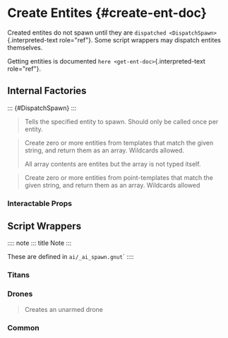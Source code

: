 # Create Entites {#create-ent-doc}

Created entites do not spawn until they are
`dispatched <DispatchSpawn>`{.interpreted-text role="ref"}. Some script
wrappers may dispatch entites themselves.

Getting entities is documented `here <get-ent-doc>`{.interpreted-text
role="ref"}.

## Internal Factories

::: {#DispatchSpawn}
:::

> Tells the specified entity to spawn. Should only be called once per
> entity.

> Create zero or more entities from templates that match the given
> string, and return them as an array. Wildcards allowed.
>
> All array contents are entites but the array is not typed itself.

> Create zero or more entities from point-templates that match the given
> string, and return them as an array. Wildcards allowed

### Interactable Props

## Script Wrappers

:::: note
::: title
Note
:::

These are defined in `ai/_ai_spawn.gnut`\`
::::

### Titans

### Drones

> Creates an unarmed drone

### Common
